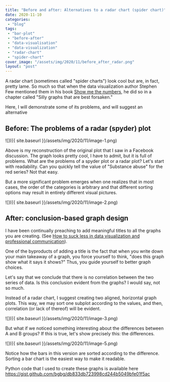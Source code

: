 ```yaml
---
title: "Before and after: Alternatives to a radar chart (spider chart)"
date: 2020-11-10
categories: 
 - "blog"
tags: 
 - "bar-plot"
 - "before-after"
 - "data-visualisation"
 - "data-visualization"
 - "radar-chart"
 - "spider-chart"
cover_image: "/assets/img/2020/11/before_after_radar.png"
layout: "post"
---
```


A radar chart (sometimes called "spider charts") look cool but are, in fact,
pretty lame. So much so that when the data visualization author Stephen Few mentioned them in his book [Show me the numbers](https://www.amazon.com/Show-Me-Numbers-Designing-Enlighten/), he did so in a chapter called "Silly graphs that are best forsaken."

Here, I will demonstrate some of its problems, and will suggest an alternative

## Before: The problems of a radar (spyder) plot

![]({{ site.baseurl }}/assets/img/2020/11/image-1.png)

Above is my reconstruction of the original plot that I saw in a Facebook discussion. The graph looks pretty cool, I have to admit, but it is full of problems.
What are the problems of a spyder plot or a radar plot?
Let's start with readability. Can you quickly tell the value of "Substance abuse" for the red series? Not that easy.

But a more significant problem emerges when one realizes that in most cases, the order of the categories is arbitrary and that different sorting options may result in entirely different visual pictures.


![]({{ site.baseurl }}/assets/img/2020/11/image-2.png)

## After: conclusion-based graph design

I have been continually preaching to add meaningful titles to all the graphs you are creating. (See [How to suck less in data visualization and professional communication](https://gorelik.net/2020/07/28/how-to-suck-less-in-data-visualization-and-professional-communication/)).

One of the byproducts of adding a title is the fact that when you write down your main takeaway of a graph, you force yourself to think, "does this graph show what it says it shows?" Thus, you guide yourself to better graph choices.

Let's say that we conclude that there is no correlation between the two series of data. Is this conclusion evident from the graphs? I would say, not so much.

Instead of a radar chart, I suggest creating two aligned, horizontal graph plots. This way, we may sort one subplot according to the values, and then, correlation (or lack of thereof) will be evident.

![]({{ site.baseurl }}/assets/img/2020/11/image-3.png)

But what if we noticed something interesting about the differences between A and B groups? If this is true, let's show precisely this: the differences.

![]({{ site.baseurl }}/assets/img/2020/11/image-5.png)

Notice how the bars in this version are sorted according to the difference. Sorting a bar chart is the easiest way to make it readable.

Python code that I used to create these graphs is available here https://gist.github.com/bgbg/db833db723998cd244b5049bfe01f5ac
